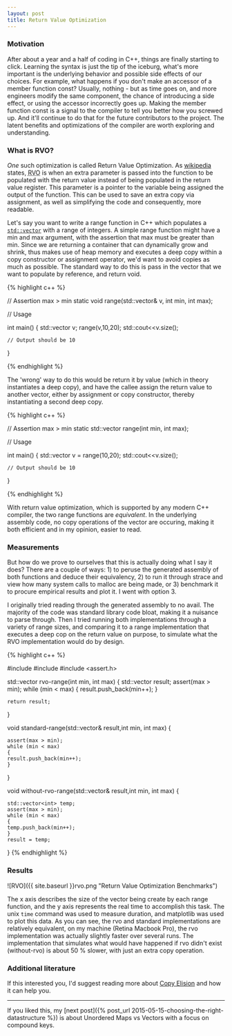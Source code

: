 ```yaml
---
layout: post
title: Return Value Optimization
---
```

### Motivation

After about a year and a half of coding in C++, things are finally starting to click. Learning the syntax is just the tip of the iceburg, what's more important is the underlying behavior and possible side effects of our choices. For example, what happens if you don't make an accessor of a member function const? Usually, nothing - but as time goes on, and more engineers modify the same component, the chance of introducing a side effect, or using the accessor incorrectly goes up. Making the member function const is a signal to the compiler to tell you better how you screwed up. And it'll continue to do that for the future contributors to the project. The latent benefits and optimizations of the compiler are worth exploring and understanding.


### What is RVO?
<em>One</em> such optimization is called Return Value Optimization. As [wikipedia](wikipedia.org/return-value-optimization) states, <abbr title="Return value optimization">RVO</abbr> is when an extra parameter is passed into the function to be populated with the return value instead of being populated in the return value register. This parameter is a pointer to the variable being assigned the output of the function. This can be used to save an extra copy via assignment, as well as simplifying the code and consequently, more readable.

Let's say you want to write a range function in C++ which populates a [`std::vector`](http://en.cppreference.com/w/cpp/container/vector) with a range of integers. A simple range function might have a min and max argument, with the assertion that max must be greater than min. Since we are returning a container that can dynamically grow and shrink, thus makes use of heap memory and executes a deep copy within a copy constructor or assignment operator, we'd want to avoid copies <bold>as much as possible</bold>. The standard way to do this is pass in the vector that we want to populate by reference, and return void.

{% highlight c++ %}

// Assertion max > min
static void range(std::vector<int>& v, int min, int max);


// Usage

int main()
{
    std::vector<int> v;
    range(v,10,20);
    std::cout<<v.size();

    // Output should be 10
}

{% endhighlight %}


The 'wrong' way to do this would be return it by value (which in theory instantiates a deep copy), and have the callee assign the return value to another vector, either by assignment or copy constructor, thereby instantiating a second deep copy. 


{% highlight c++ %}

// Assertion max > min
static  std::vector<int> range(int min, int max);


// Usage

int main()
{
    std::vector<int> v = range(10,20);
    std::cout<<v.size();

    // Output should be 10
}

{% endhighlight %}

With return value optimization, which is supported by any modern C++ compiler, the two range functions are <em>equivalent</em>. In the underlying assembly code, no copy operations of the vector are occuring, making it both efficient and in my opinion, easier to read.


### Measurements

But how do we prove to ourselves that this is actually doing what I say it does? There are a couple of ways: 1) to peruse the generated assembly of both functions and deduce their equivalency, 2) to run it through strace and view how many system calls to malloc are being made, or 3) benchmark it to procure empirical results and plot it. I went with option 3. 

I originally tried reading through the generated assembly to no avail. The majority of the code was standard library code bloat, making it a nuisance to parse through. Then I tried running both implementations through a variety of range sizes, and comparing it to a range implementation that executes a deep cop on the return value on purpose, to simulate what the RVO implementation would do by design. 

{% highlight c++ %}

#include <vector>
#include <iostream>
#include <assert.h>

std::vector<int> rvo-range(int min, int max)
{
    std::vector<int> result;
    assert(max > min);
    while (min < max)
    {
	result.push_back(min++);
    }

    return result;
}

void standard-range(std::vector<int>& result,int min, int max)
{

    assert(max > min);
    while (min < max)
    {
	result.push_back(min++);
    }
}

void without-rvo-range(std::vector<int>& result,int min, int max)
{

    std::vector<int> temp;
    assert(max > min);
    while (min < max)
    {
	temp.push_back(min++);
    }
    result = temp;
}
{% endhighlight %}

### Results

![RVO]({{ site.baseurl }}rvo.png "Return Value Optimization Benchmarks")

The x axis describes the size of the vector being create by each range function, and the y axis represents the real time to accomplish this task. The unix `time` command was used to measure duration, and matplotlib was used to plot this data. As you can see, the rvo and standard implementations are relatively equivalent, on my machine (Retina Macbook Pro), the rvo implementation was actually slightly faster over several runs. The implementation that simulates what would have happened if rvo didn't exist (without-rvo) is about 50 % slower, with just an extra copy operation. 

### Additional literature

If this interested you, I'd suggest reading more about [Copy Elision](http://en.wikipedia.org/wiki/Copy_elision) and how it can help you.


-----

If you liked this, my [next post]({% post_url 2015-05-15-choosing-the-right-datastructure %}) is about Unordered Maps vs Vectors with a focus on compound keys. 

